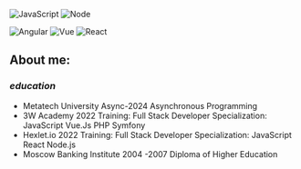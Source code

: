 


![JavaScript](https://img.shields.io/badge/JavaScript-323330?style=for-the-badge&logo=javascript&logoColor=F7DF1E)
![Node](https://img.shields.io/badge/Node.js-43853D?style=for-the-badge&logo=node.js&logoColor=white)



![Angular](https://img.shields.io/badge/Angular-D82D2F?style=for-the-badge&logo=angular&logoColor=white)
![Vue](https://img.shields.io/badge/Vue.js-35495E?style=for-the-badge&logo=vue.js&logoColor=4FC08D)
![React](https://img.shields.io/badge/React-00B2FF?style=for-the-badge&logo=react&logoColor=white)







## About me:

### *education*
- Metatech University 
Async-2024 Asynchronous Programming
- 3W Academy 2022 
Training: Full Stack Developer Specialization: JavaScript Vue.Js PHP Symfony
- Hexlet.io 2022 
Training: Full Stack Developer Specialization: JavaScript React Node.js
- Moscow Banking Institute
2004 -2007 Diploma of Higher Education
